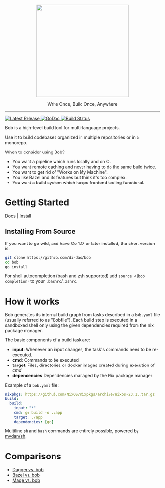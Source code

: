 <p align="center">
  <img  width="300" src="https://bob.build/docs/img/logo.svg" />
</p>
<p align="center">
Write Once, Build Once, Anywhere
</p>

---

<p>
    <a href="https://github.com/benchkram/bob/releases">
        <img src="https://img.shields.io/github/release/benchkram/bob.svg" alt="Latest Release">
    </a>
    <a href="https://pkg.go.dev/github.com/benchkram/bob?tab=doc">
        <img src="https://godoc.org/github.com/golang/gddo?status.svg" alt="GoDoc">
    </a>
    <a href="https://github.com/benchkram/bob/actions">
        <img src="https://github.com/benchkram/bob/actions/workflows/main.yml/badge.svg" alt="Build Status">
    </a>
</p>

Bob is a high-level build tool for multi-language projects.

Use it to build codebases organized in multiple repositories or in a monorepo.

When to consider using Bob?

- You want a pipeline which runs locally and on CI.
- You want remote caching and never having to do the same build twice.
- You want to get rid of "Works on My Machine".
- You like Bazel and its features but think it's too complex.
- You want a build system which keeps frontend tooling functional.

# Getting Started

[Docs](https://bob.build/docs/) | [Install](https://bob.build/docs/getting-started/installation/)

## Installing From Source

If you want to go wild, and have Go 1.17 or later installed, the short version is:

```bash
git clone https://github.com/di-dao/bob
cd bob
go install
```

For shell autocompletion (bash and zsh supported) add `source <(bob completion)` to your `.bashrc`/`.zshrc`.

# How it works

Bob generates its internal build graph from tasks described in a `bob.yaml` file (usually referred to as "Bobfile").
Each build step is executed in a sandboxed shell only using the given dependencies required from the nix package manager.

The basic components of a build task are:

- **input**: Whenever an input changes, the task's commands need to be re-executed.
- **cmd**: Commands to be executed
- **target**: Files, directories or docker images created during execution of _cmd_
- **dependencies** Dependencies managed by the Nix package manager

Example of a `bob.yaml` file:

```yaml
nixpkgs: https://github.com/NixOS/nixpkgs/archive/nixos-23.11.tar.gz
build:
  build:
    input: "*"
    cmd: go build -o ./app
    target: ./app
    dependencies: [go]
```

Multiline `sh` and `bash` commands are entirely possible, powered by [mvdan/sh](https://github.com/mvdan/sh).

# Comparisons

- [Dagger vs. bob](https://medium.com/benchkram/dagger-vs-bob-2e917cd185d3)
- [Bazel vs. bob](https://bob.build/blog/vs-bazel)
- [Mage vs. bob](https://medium.com/benchkram/build-system-comparison-mage-vs-bob-aaf4665e3d5c)
